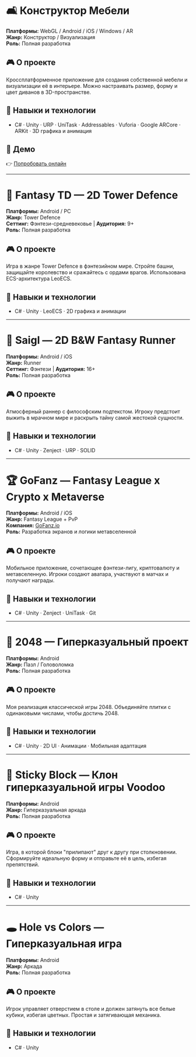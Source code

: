 # 🛋️ Конструктор Мебели

**Платформы:** WebGL / Android / iOS / Windows / AR  
**Жанр:** Конструктор / Визуализация  
**Роль:** Полная разработка

## 🎮 О проекте

Кроссплатформенное приложение для создания собственной мебели и визуализации её в интерьере. Можно настраивать размер, форму и цвет диванов в 3D-пространстве.

## 🧰 Навыки и технологии

- C# · Unity · URP · UniTask · Addressables · Vuforia · Google ARCore · ARKit  · 3D графика и анимация

## 🔗 Демо

👉 [Попробовать онлайн](https://dmitriynr.itch.io/furniture-catalog)


---

# 🏰 Fantasy TD — 2D Tower Defence

**Платформы:** Android / PC  
**Жанр:** Tower Defence  
**Сеттинг:** Фэнтези-средневековье | **Аудитория:** 9+  
**Роль:** Полная разработка

## 🎮 О проекте

Игра в жанре Tower Defence в фэнтезийном мире. Стройте башни, защищайте королевство и сражайтесь с ордами врагов. Использована ECS-архитектура LeoECS.

## 🧰 Навыки и технологии

- C# · Unity · LeoECS  · 2D графика и анимации


---

# 🖤 Saigl — 2D B&W Fantasy Runner

**Платформы:** Android / iOS  
**Жанр:** Runner  
**Сеттинг:** Фэнтези | **Аудитория:** 16+  
**Роль:** Полная разработка

## 🎮 О проекте

Атмосферный раннер с философским подтекстом. Игроку предстоит выжить в мрачном мире и раскрыть тайну самой жестокой сущности.

## 🧰 Навыки и технологии

- C# · Unity · Zenject · URP · SOLID


---

# 🏆 GoFanz — Fantasy League x Crypto x Metaverse

**Платформы:** Android / iOS  
**Жанр:** Fantasy League + PvP  
**Компания:** [GoFanz.io](https://www.linkedin.com/company/gofanz-io/)  
**Роль:** Разработка экранов и логики метавселенной

## 🎮 О проекте

Мобильное приложение, сочетающее фэнтези-лигу, криптовалюту и метавселенную. Игроки создают аватара, участвуют в матчах и получают награды.

## 🧰 Навыки и технологии

- C# · Unity  · Zenject · UniTask  · Git


---

# 🔢 2048 — Гиперказуальный проект

**Платформы:** Android  
**Жанр:** Пазл / Головоломка  
**Роль:** Полная разработка

## 🎮 О проекте

Моя реализация классической игры 2048. Объединяйте плитки с одинаковыми числами, чтобы достичь 2048.

## 🧰 Навыки и технологии

- C# · Unity  · 2D UI · Анимации · Мобильная адаптация


---

# 🧱 Sticky Block — Клон гиперказуальной игры Voodoo

**Платформы:** Android  
**Жанр:** Гиперказуальная аркада  
**Роль:** Полная разработка

## 🎮 О проекте

Игра, в которой блоки "прилипают" друг к другу при столкновении. Сформируйте идеальную форму и отправьте её в цель, избегая препятствий.

## 🧰 Навыки и технологии

- C# · Unity 


---

# 🕳️ Hole vs Colors — Гиперказуальная игра

**Платформы:** Android  
**Жанр:** Аркада  
**Роль:** Полная разработка

## 🎮 О проекте

Игрок управляет отверстием в столе и должен затянуть все белые кубики, избегая цветных. Простая и затягивающая механика.

## 🧰 Навыки и технологии

- C# · Unity  
